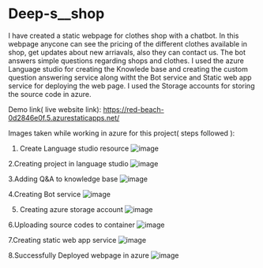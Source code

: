 # Deep-s__shop

I have created a static webpage for clothes shop with a chatbot. In this webpage anycone can see the pricing of the different clothes available in shop, get updates about new arriavals, also they can contact us. The bot answers simple questions regarding shops and clothes. I used the azure Language studio for creating the Knowlede base and creating the custom question answering service  along witht the Bot service and Static web app service for deploying the web page. I used the Storage accounts for storing the source code in azure.

Demo link( live website link): https://red-beach-0d2846e0f.5.azurestaticapps.net/

Images taken while working in azure for this project( steps followed ): 

1. Create Language studio resource 
![image](https://github.com/dipanshu1431/Deep-s__shop/assets/88936704/7e1fc292-9bb8-4ee6-9d23-458449dbe86c)

2.Creating project in language studio
![image](https://github.com/dipanshu1431/Deep-s__shop/assets/88936704/7ca2a722-e416-4363-a400-92de65210b55)

3.Adding Q&A to knowledge base
![image](https://github.com/dipanshu1431/Deep-s__shop/assets/88936704/ad95cfb6-c2ba-4c07-85c5-3a5484443a85)

4.Creating Bot service
![image](https://github.com/dipanshu1431/Deep-s__shop/assets/88936704/02ea1956-efda-4a19-a9cc-585256d6bc97)

5. Creating azure storage account
![image](https://github.com/dipanshu1431/Deep-s__shop/assets/88936704/6d6bb309-009b-4a2d-abc2-2866ed4bbf9b)

6.Uploading source codes to container
![image](https://github.com/dipanshu1431/Deep-s__shop/assets/88936704/a2b8aefd-f335-4dba-ab9a-356a724ad09f)

7.Creating static web app service 
![image](https://github.com/dipanshu1431/Deep-s__shop/assets/88936704/f92eafe8-da26-4e36-ae89-bfc34dc8dd6c)

8.Successfully Deployed webpage in azure
![image](https://github.com/dipanshu1431/Deep-s__shop/assets/88936704/58e432d4-795a-4d68-895b-1305e4632f7d)





